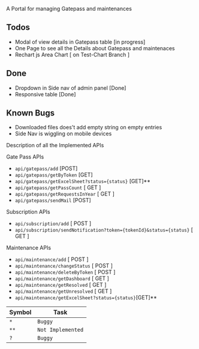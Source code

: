 A Portal for managing Gatepass and maintenances 

## Todos
- Modal of view details in Gatepass table [in progress] 
- One Page to see all the Details about Gatepass and maintenaces
- Rechart js Area Chart [ on Test-Chart Branch ]

## Done
- Dropdown in Side nav of admin panel [Done]
- Responsive table [Done]

## Known Bugs
- Downloaded files does't add empty string on empty entries
- Side Nav is wiggling on mobile devices 



Description of all the Implemented APIs


Gate Pass APIs

- `api/gatepass/add` [POST]
- `api/gatepass/getByToken` [GET]
- `api/gatepass/getExcelSheet?status={status}` [GET]** 
- `api/gatepass/getPassCount` [ GET ]
- `api/gatepass/getRequestsInYear`	[ GET ]
- `api/gatepass/sendMail` [POST]

Subscription APIs

- `api/subscription/add` [ POST ]
- `api/subscription/sendNotification?token={tokenId}&status={status}` [ GET ]

Maintenance APIs

- `api/maintenance/add` [ POST ]
- `api/maintenance/changeStatus` [ POST ]
- `api/maintenance/deleteByToken` [ POST ]
- `api/maintenance/getDashboard` [ GET ]
- `api/maintenance/getResolved` [ GET ]
- `api/maintenance/getUnresolved` [ GET ]
- `api/maintenance/getExcelSheet?status={status}`[GET]**

| Symbol |  Task|
|--|--|
| `*` | `Buggy` |
| `**` | `Not Implemented` 
| `?` | `Buggy` |


